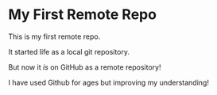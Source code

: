 # My First Remote Repo

This is my first remote repo.

It started life as a local git repository.

But now it *is* on GitHub as a remote repository!

I have used Github for ages but improving my understanding!
